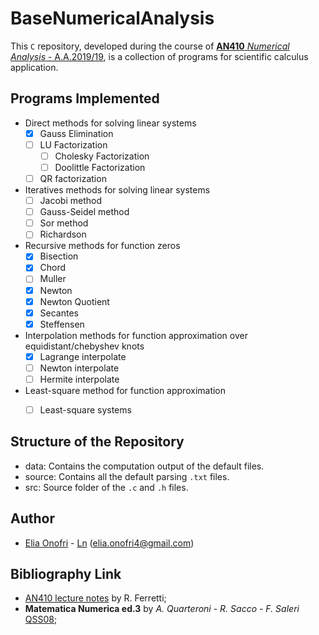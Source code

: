 # BaseNumericalAnalysis

This `C` repository, developed during the course of [**AN410** _Numerical Analysis_ - A.A.2019/19](http://www.mat.uniroma3.it/users/ferretti/bacheca.html), is a collection of programs for scientific calculus application.

## Programs Implemented
  
  - Direct methods for solving linear systems
    - [X] Gauss Elimination
    - [ ] LU Factorization
      - [ ] Cholesky Factorization
      - [ ] Doolittle Factorization
    - [ ] QR factorization
  - Iteratives methods for solving linear systems
    - [ ] Jacobi method
    - [ ] Gauss-Seidel method
    - [ ] Sor method
    - [ ] Richardson
  - Recursive methods for function zeros
    - [X] Bisection
    - [X] Chord
    - [ ] Muller
    - [X] Newton
    - [X] Newton Quotient
    - [X] Secantes
    - [X] Steffensen
  - Interpolation methods for function approximation over equidistant/chebyshev knots
    - [X] Lagrange interpolate
    - [ ] Newton interpolate
    - [ ] Hermite interpolate
  - Least-square method for function approximation
    - [ ] Least-square systems


## Structure of the Repository

 - data: Contains the computation output of the default files.
 - source: Contains all the default parsing `.txt` files.
 - src: Source folder of the `.c` and `.h` files.


## Author
 - [Elia Onofri](https://github.com/eOnofri04) - [Ln](https://www.linkedin.com/in/elia-onofri-80b403173/) (elia.onofri4@gmail.com)
 
## Bibliography Link
 - [AN410 lecture notes](http://www.mat.uniroma3.it/users/ferretti/corso.pdf) by R. Ferretti;
 - **Matematica Numerica ed.3** by _A. Quarteroni - R. Sacco - F. Saleri_ [QSS08](https://www.researchgate.net/publication/45627395_Matematica_Numerica);
